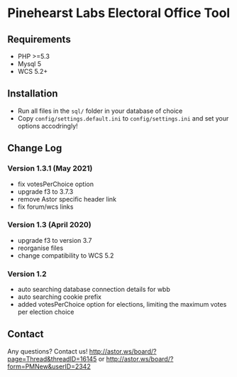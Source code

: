 # Pinehearst Labs Electoral Office Tool

## Requirements

* PHP >=5.3
* Mysql 5
* WCS 5.2+

## Installation

* Run all files in the `sql/` folder in your database of choice
* Copy `config/settings.default.ini` to `config/settings.ini` and set your options accodringly!

## Change Log

### Version 1.3.1 (May 2021)

* fix votesPerChoice option
* upgrade f3 to 3.7.3
* remove Astor specific header link
* fix forum/wcs links

### Version 1.3 (April 2020)

* upgrade f3 to version 3.7
* reorganise files
* change compatibility to WCS 5.2

### Version 1.2

* auto searching database connection details for wbb
* auto searching cookie prefix
* added votesPerChoice option for elections, limiting the maximum votes per election choice

## Contact

Any questions? Contact us!
<http://astor.ws/board/?page=Thread&threadID=16145>
or
<http://astor.ws/board/?form=PMNew&userID=2342>
